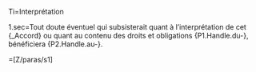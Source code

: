 Ti=Interprétation

1.sec=Tout doute éventuel qui subsisterait quant à l’interprétation de cet {_Accord} ou quant au contenu des droits et obligations {P1.Handle.du-}, bénéficiera {P2.Handle.au-}.

=[Z/paras/s1]  